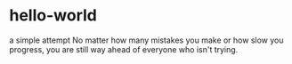 # hello-world
a simple attempt
No matter how many mistakes you make or how slow you progress, you are still way ahead of everyone who isn't trying.
